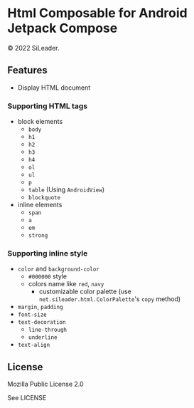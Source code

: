# Html Composable for Android Jetpack Compose

&copy; 2022 SiLeader.

## Features

+ Display HTML document

### Supporting HTML tags

+ block elements
    + `body`
    + `h1`
    + `h2`
    + `h3`
    + `h4`
    + `ol`
    + `ul`
    + `p`
    + `table` (Using `AndroidView`)
    + `blockquote`
+ inline elements
    + `span`
    + `a`
    + `em`
    + `strong`

### Supporting inline style

+ `color` and `background-color`
    + `#000000` style
    + colors name like `red`, `navy`
        + customizable color palette (use `net.sileader.html.ColorPalette`'s `copy` method)
+ `margin`, `padding`
+ `font-size`
+ `text-decoration`
    + `line-through`
    + `underline`
+ `text-align`

## License

Mozilla Public License 2.0

See LICENSE
